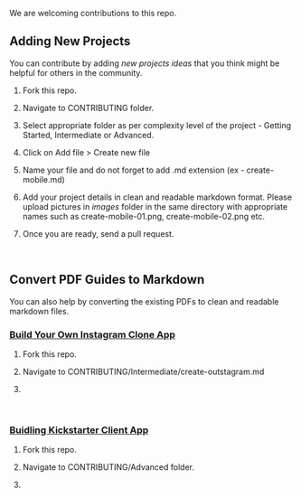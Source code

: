We are welcoming contributions to this repo.

## Adding New Projects
You can contribute by adding *new projects ideas* that you think might be helpful for others in the community.

1) Fork this repo.

2) Navigate to CONTRIBUTING folder.

3) Select appropriate folder as per complexity level of the project - Getting Started, Intermediate or Advanced.

4) Click on Add file > Create new file

5) Name your file and do not forget to add .md extension (ex - create-mobile.md)

6) Add your project details in clean and readable markdown format. Please upload pictures in *images* folder in the same directory with appropriate names such as create-mobile-01.png, create-mobile-02.png etc.

7) Once you are ready, send a pull request.

<br>

## Convert PDF Guides to Markdown
You can also help by converting the existing PDFs to clean and readable markdown files.

### [Build Your Own Instagram Clone App](https://drive.google.com/file/d/1r8RRQ14a5Z5M4QIMehn3Z8sezQO0_yax/view)

1) Fork this repo.

2) Navigate to CONTRIBUTING/Intermediate/create-outstagram.md

3) 

<br>

### [Buidling Kickstarter Client App](https://drive.google.com/file/d/13uA0I4yk7VvQURxvVExc03BURB6yhKuS/view)

1) Fork this repo.

2) Navigate to CONTRIBUTING/Advanced folder.

3) 
